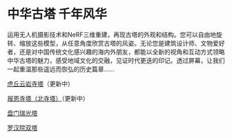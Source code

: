 # 中华古塔 千年风华

运用无人机摄影技术和NeRF三维重建，再现古塔的外观和结构。您可以自由地旋转、缩放这些模型，从任意角度欣赏古塔的风姿。无论您是建筑设计师、文物爱好者，还是对中国传统文化感兴趣的海内外朋友，都能以全新的视角和互动方式领略中华古塔的魅力，感受地域文化的交融，见证时代更迭的印记。透过屏幕，让我们一起重温那些遥远而恢弘的历史篇章……

[虎丘云岩寺塔](https://lumalabs.ai/capture/4d782cbe-8d94-434a-a96d-0af71ff91fd8)（更新中）

[报恩寺塔（北寺塔）](https://lumalabs.ai/capture/027500ba-41e2-4943-9e8b-d16319f2890d)（更新中）

[盘门瑞光塔](https://lumalabs.ai/capture/b6db4ecf-810d-4d95-a7d3-867e7d70333e)

[罗汉院双塔](https://lumalabs.ai/capture/09b6fe26-cd76-4a1f-adc7-c73e5c992ee6)